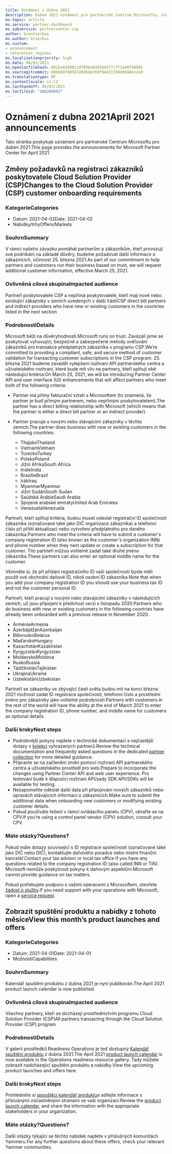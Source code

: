 ```yaml
---
title: Oznámení z dubna 2021
description: Dubna 2021 oznámení pro partnerské Centrum Microsoftu, včetně nových možností, propagačních akcí, nabídek, trhů nebo změn stávajících nabídek.
ms.topic: article
ms.service: partner-dashboard
ms.subservice: partnercenter-csp
author: brentserbus
ms.author: brserbus
ms.custom:
- announcement
- references_regions
ms.localizationpriority: high
ms.date: 04/02/2021
ms.openlocfilehash: 091ba83408ccd7896a0395b6d77c7f3a40f9d985
ms.sourcegitcommit: 60bbb8f4056120264b769f94431f84d86984c2e9
ms.translationtype: MT
ms.contentlocale: cs-CZ
ms.lasthandoff: 04/03/2021
ms.locfileid: "106280883"
---
```

# <a name="april-2021-announcements"></a><span data-ttu-id="8f7ae-103">Oznámení z dubna 2021</span><span class="sxs-lookup"><span data-stu-id="8f7ae-103">April 2021 announcements</span></span>

<span data-ttu-id="8f7ae-104">Tato stránka poskytuje oznámení pro partnerské Centrum Microsoftu pro duben 2021.</span><span class="sxs-lookup"><span data-stu-id="8f7ae-104">This page provides the announcements for Microsoft Partner Center for April 2021.</span></span>

## <a name="changes-to-the-cloud-solution-provider-csp-customer-onboarding-requirements"></a><a name="2"></a><span data-ttu-id="8f7ae-105">Změny požadavků na registraci zákazníků poskytovatele Cloud Solution Provider (CSP)</span><span class="sxs-lookup"><span data-stu-id="8f7ae-105">Changes to the Cloud Solution Provider (CSP) customer onboarding requirements</span></span>

### <a name="categories"></a><span data-ttu-id="8f7ae-106">Kategorie</span><span class="sxs-lookup"><span data-stu-id="8f7ae-106">Categories</span></span>

- <span data-ttu-id="8f7ae-107">Datum: 2021-04-02</span><span class="sxs-lookup"><span data-stu-id="8f7ae-107">Date: 2021-04-02</span></span>
- <span data-ttu-id="8f7ae-108">Nabídky/trhy</span><span class="sxs-lookup"><span data-stu-id="8f7ae-108">Offers/Markets</span></span>

### <a name="summary"></a><span data-ttu-id="8f7ae-109">Souhrn</span><span class="sxs-lookup"><span data-stu-id="8f7ae-109">Summary</span></span>

<span data-ttu-id="8f7ae-110">V rámci našeho závazku pomáhat partnerům a zákazníkům, kteří provozují své podnikání na základě důvěry, budeme požadovat další informace o zákaznících, účinnost 25. března 2021.</span><span class="sxs-lookup"><span data-stu-id="8f7ae-110">As part of our commitment to help partners and customers run their business based on trust, we will request additional customer information, effective March 25, 2021.</span></span>

### <a name="impacted-audience"></a><span data-ttu-id="8f7ae-111">Ovlivněná cílová skupina</span><span class="sxs-lookup"><span data-stu-id="8f7ae-111">Impacted audience</span></span>

<span data-ttu-id="8f7ae-112">Partneři poskytovatele CSP a nepřímá poskytovatelé, kteří mají nové nebo existující zákazníky v zemích uvedených v další části</span><span class="sxs-lookup"><span data-stu-id="8f7ae-112">CSP direct bill partners and indirect providers who have new or existing customers in the countries listed in the next section</span></span>

### <a name="details"></a><span data-ttu-id="8f7ae-113">Podrobnosti</span><span class="sxs-lookup"><span data-stu-id="8f7ae-113">Details</span></span>

<span data-ttu-id="8f7ae-114">Microsoft běží na důvěryhodnosti.</span><span class="sxs-lookup"><span data-stu-id="8f7ae-114">Microsoft runs on trust.</span></span> <span data-ttu-id="8f7ae-115">Zavázali jsme se poskytovat vyhovující, bezpečné a zabezpečené metody ověřování zákazníků pro transakce předplatných zákazníka v programu CSP.</span><span class="sxs-lookup"><span data-stu-id="8f7ae-115">We’re committed to providing a compliant, safe, and secure method of customer validation for transacting customer subscriptions in the CSP program.</span></span> <span data-ttu-id="8f7ae-116">25. března 2021 budeme zavádět vylepšení rozhraní API partnerského centra a uživatelského rozhraní, které bude mít vliv na partnery, kteří splňují obě následující kritéria:</span><span class="sxs-lookup"><span data-stu-id="8f7ae-116">On March 25, 2021, we will be introducing Partner Center API and user interface (UI) enhancements that will affect partners who meet both of the following criteria:</span></span>

- <span data-ttu-id="8f7ae-117">Partner má přímý fakturační vztah s Microsoftem (to znamená, že partner je buď přímým partnerem, nebo nepřímým poskytovatelem).</span><span class="sxs-lookup"><span data-stu-id="8f7ae-117">The partner has a direct billing relationship with Microsoft (which means that the partner is either a direct bill partner or an indirect provider).</span></span>

- <span data-ttu-id="8f7ae-118">Partner pracuje s novými nebo stávajícími zákazníky v těchto zemích:</span><span class="sxs-lookup"><span data-stu-id="8f7ae-118">The partner does business with new or existing customers in the following countries:</span></span>

    - <span data-ttu-id="8f7ae-119">Thajsko</span><span class="sxs-lookup"><span data-stu-id="8f7ae-119">Thailand</span></span>
    - <span data-ttu-id="8f7ae-120">Vietnam</span><span class="sxs-lookup"><span data-stu-id="8f7ae-120">Vietnam</span></span>
    - <span data-ttu-id="8f7ae-121">Turecko</span><span class="sxs-lookup"><span data-stu-id="8f7ae-121">Turkey</span></span>
    - <span data-ttu-id="8f7ae-122">Polsko</span><span class="sxs-lookup"><span data-stu-id="8f7ae-122">Poland</span></span>
    - <span data-ttu-id="8f7ae-123">Jižní Afrika</span><span class="sxs-lookup"><span data-stu-id="8f7ae-123">South Africa</span></span>
    - <span data-ttu-id="8f7ae-124">Indie</span><span class="sxs-lookup"><span data-stu-id="8f7ae-124">India</span></span>
    - <span data-ttu-id="8f7ae-125">Brazílie</span><span class="sxs-lookup"><span data-stu-id="8f7ae-125">Brazil</span></span>
    - <span data-ttu-id="8f7ae-126">Irák</span><span class="sxs-lookup"><span data-stu-id="8f7ae-126">Iraq</span></span>
    - <span data-ttu-id="8f7ae-127">Myanmar</span><span class="sxs-lookup"><span data-stu-id="8f7ae-127">Myanmar</span></span>
    - <span data-ttu-id="8f7ae-128">Jižní Súdán</span><span class="sxs-lookup"><span data-stu-id="8f7ae-128">South Sudan</span></span>
    - <span data-ttu-id="8f7ae-129">Saúdská Arábie</span><span class="sxs-lookup"><span data-stu-id="8f7ae-129">Saudi Arabia</span></span>
    - <span data-ttu-id="8f7ae-130">Spojené arabské emiráty</span><span class="sxs-lookup"><span data-stu-id="8f7ae-130">United Arab Emirates</span></span>
    - <span data-ttu-id="8f7ae-131">Venezuela</span><span class="sxs-lookup"><span data-stu-id="8f7ae-131">Venezuela</span></span>

<span data-ttu-id="8f7ae-132">Partneři, kteří splňují kritéria, budou muset odeslat registrační ID společnosti zákazníka (označované také jako DIČ organizace zákazníka) a telefonní číslo při příští aktualizaci nebo vytvoření předplatného pro daného zákazníka.</span><span class="sxs-lookup"><span data-stu-id="8f7ae-132">Partners who meet the criteria will have to submit a customer's company registration ID (also known as the customer's organization INN) and phone number when they next update or create a subscription for that customer.</span></span> <span data-ttu-id="8f7ae-133">Tito partneři můžou volitelně zadat také druhé jméno zákazníka.</span><span class="sxs-lookup"><span data-stu-id="8f7ae-133">These partners can also enter an optional middle name for the customer.</span></span>

<span data-ttu-id="8f7ae-134">Všimněte si, že při přidání registračního ID vaší společnosti byste měli použít své obchodní daňové ID, nikoli osobní ID zákazníka.</span><span class="sxs-lookup"><span data-stu-id="8f7ae-134">Note that when you add your company registration ID you should use your business tax ID and not the customer personal ID.</span></span>

<span data-ttu-id="8f7ae-135">Partneři, kteří pracují s novými nebo stávajícími zákazníky v následujících zemích, už jsou připojení k předchozí verzi v listopadu 2020.</span><span class="sxs-lookup"><span data-stu-id="8f7ae-135">Partners who do business with new or existing customers in the following countries have already been onboarded with a previous release in November 2020.</span></span>

- <span data-ttu-id="8f7ae-136">Arménie</span><span class="sxs-lookup"><span data-stu-id="8f7ae-136">Armenia</span></span>
- <span data-ttu-id="8f7ae-137">Ázerbájdžán</span><span class="sxs-lookup"><span data-stu-id="8f7ae-137">Azerbaijan</span></span>
- <span data-ttu-id="8f7ae-138">Bělorusko</span><span class="sxs-lookup"><span data-stu-id="8f7ae-138">Belarus</span></span>
- <span data-ttu-id="8f7ae-139">Maďarsko</span><span class="sxs-lookup"><span data-stu-id="8f7ae-139">Hungary</span></span>
- <span data-ttu-id="8f7ae-140">Kazachstán</span><span class="sxs-lookup"><span data-stu-id="8f7ae-140">Kazakhstan</span></span>
- <span data-ttu-id="8f7ae-141">Kyrgyzstán</span><span class="sxs-lookup"><span data-stu-id="8f7ae-141">Kyrgyzstan</span></span>
- <span data-ttu-id="8f7ae-142">Moldavsko</span><span class="sxs-lookup"><span data-stu-id="8f7ae-142">Moldova</span></span>
- <span data-ttu-id="8f7ae-143">Rusko</span><span class="sxs-lookup"><span data-stu-id="8f7ae-143">Russia</span></span>
- <span data-ttu-id="8f7ae-144">Tádžikistán</span><span class="sxs-lookup"><span data-stu-id="8f7ae-144">Tajikistan</span></span>
- <span data-ttu-id="8f7ae-145">Ukrajina</span><span class="sxs-lookup"><span data-stu-id="8f7ae-145">Ukraine</span></span>
- <span data-ttu-id="8f7ae-146">Uzbekistán</span><span class="sxs-lookup"><span data-stu-id="8f7ae-146">Uzbekistan</span></span>

<span data-ttu-id="8f7ae-147">Partneři se zákazníky ve zbývající části světa budou mít na konci března 2021 možnost zadat ID registrace společnosti, telefonní číslo a prostřední jméno pro zákazníky jako volitelné podrobnosti.</span><span class="sxs-lookup"><span data-stu-id="8f7ae-147">Partners with customers in the rest of the world will have the ability at the end of March 2021 to enter the company registration ID, phone number, and middle name for customers as optional details.</span></span>

### <a name="next-steps"></a><span data-ttu-id="8f7ae-148">Další kroky</span><span class="sxs-lookup"><span data-stu-id="8f7ae-148">Next steps</span></span>

- <span data-ttu-id="8f7ae-149">Podrobnější pokyny najdete v technické dokumentaci a nejčastější dotazy v [kolekci](https://partner.microsoft.com/resources/collection/additionalfields-csp-customers-selected-geos#/) vyhrazených partnerů.</span><span class="sxs-lookup"><span data-stu-id="8f7ae-149">Review the technical documentation and frequently asked questions in the dedicated [partner collection](https://partner.microsoft.com/resources/collection/additionalfields-csp-customers-selected-geos#/) for more detailed guidance.</span></span>
- <span data-ttu-id="8f7ae-150">Připravte se na začlenění změn pomocí rozhraní API partnerského centra a uživatelského prostředí pro web.</span><span class="sxs-lookup"><span data-stu-id="8f7ae-150">Prepare to incorporate the changes using Partner Center API and web user experience.</span></span> <span data-ttu-id="8f7ae-151">Pro testování bude k dispozici rozhraní API/sady SDK.</span><span class="sxs-lookup"><span data-stu-id="8f7ae-151">API/SDKs will be available for testing.</span></span>
- <span data-ttu-id="8f7ae-152">Nezapomeňte odeslat další data při připojování nových zákazníků nebo úpravách stávajících informací o zákaznících.</span><span class="sxs-lookup"><span data-stu-id="8f7ae-152">Make sure to submit the additional data when onboarding new customers or modifying existing customer details.</span></span>
- <span data-ttu-id="8f7ae-153">Pokud používáte řešení v rámci ovládacího panelu (CPV), obraťte se na CPV.</span><span class="sxs-lookup"><span data-stu-id="8f7ae-153">If you’re using a control panel vendor (CPV) solution, consult your CPV.</span></span>

### <a name="questions"></a><span data-ttu-id="8f7ae-154">Máte otázky?</span><span class="sxs-lookup"><span data-stu-id="8f7ae-154">Questions?</span></span>

<span data-ttu-id="8f7ae-155">Pokud máte dotazy související s ID registrace společnosti (označované také jako DIČ nebo DIČ), kontaktujte daňového poradce nebo místní finanční kancelář.</span><span class="sxs-lookup"><span data-stu-id="8f7ae-155">Contact your tax advisor or local tax office if you have any questions related to the company registration ID (also called INN or TIN).</span></span> <span data-ttu-id="8f7ae-156">Microsoft nemůže poskytnout pokyny k daňovým aspektům.</span><span class="sxs-lookup"><span data-stu-id="8f7ae-156">Microsoft cannot provide guidance on tax matters.</span></span>

<span data-ttu-id="8f7ae-157">Pokud potřebujete podporu s vašimi operacemi s Microsoftem, otevřete [žádost o služby](https://partner.microsoft.com/dashboard/support/servicerequests/create?stage=2&topicid=aa679372-d996-73df-e244-cb28bbbf28e8).</span><span class="sxs-lookup"><span data-stu-id="8f7ae-157">If you need support with your operations with Microsoft, open a [service request](https://partner.microsoft.com/dashboard/support/servicerequests/create?stage=2&topicid=aa679372-d996-73df-e244-cb28bbbf28e8).</span></span>

## <a name="view-this-months-product-launches-and-offers"></a><a name="1"></a><span data-ttu-id="8f7ae-158">Zobrazit spuštění produktu a nabídky z tohoto měsíce</span><span class="sxs-lookup"><span data-stu-id="8f7ae-158">View this month’s product launches and offers</span></span>

### <a name="categories"></a><span data-ttu-id="8f7ae-159">Kategorie</span><span class="sxs-lookup"><span data-stu-id="8f7ae-159">Categories</span></span>

- <span data-ttu-id="8f7ae-160">Datum: 2021-04-01</span><span class="sxs-lookup"><span data-stu-id="8f7ae-160">Date: 2021-04-01</span></span>
- <span data-ttu-id="8f7ae-161">Možnosti</span><span class="sxs-lookup"><span data-stu-id="8f7ae-161">Capabilities</span></span>
 
### <a name="summary"></a><span data-ttu-id="8f7ae-162">Souhrn</span><span class="sxs-lookup"><span data-stu-id="8f7ae-162">Summary</span></span>

<span data-ttu-id="8f7ae-163">Kalendář spuštění produktu z dubna 2021 je nyní publikován.</span><span class="sxs-lookup"><span data-stu-id="8f7ae-163">The April 2021 product launch calendar is now published.</span></span>

### <a name="impacted-audience"></a><span data-ttu-id="8f7ae-164">Ovlivněná cílová skupina</span><span class="sxs-lookup"><span data-stu-id="8f7ae-164">Impacted audience</span></span>

<span data-ttu-id="8f7ae-165">Všechny partnery, kteří se docházejí prostřednictvím programu Cloud Solution Provider (CSP)</span><span class="sxs-lookup"><span data-stu-id="8f7ae-165">All partners transacting through the Cloud Solution Provider (CSP) program</span></span>

### <a name="details"></a><span data-ttu-id="8f7ae-166">Podrobnosti</span><span class="sxs-lookup"><span data-stu-id="8f7ae-166">Details</span></span>

<span data-ttu-id="8f7ae-167">V galerii prostředků Readiness Operations je teď dostupný [Kalendář spuštění produktu](https://partner.microsoft.com/resources/collection/product-launch-calendar-collection#/) z dubna 2021.</span><span class="sxs-lookup"><span data-stu-id="8f7ae-167">The April 2021 [product launch calendar](https://partner.microsoft.com/resources/collection/product-launch-calendar-collection#/) is now available in the Operations readiness resource gallery.</span></span> <span data-ttu-id="8f7ae-168">Tady můžete zobrazit nadcházející spuštění produktu a nabídky.</span><span class="sxs-lookup"><span data-stu-id="8f7ae-168">View the upcoming product launches and offers here.</span></span>

### <a name="next-steps"></a><span data-ttu-id="8f7ae-169">Další kroky</span><span class="sxs-lookup"><span data-stu-id="8f7ae-169">Next steps</span></span>

<span data-ttu-id="8f7ae-170">Prohlédněte si [spouštěcí kalendář produktu](https://partner.microsoft.com/resources/collection/product-launch-calendar-collection#/)a sdílejte informace s příslušnými zúčastněnými stranami ve vaší organizaci.</span><span class="sxs-lookup"><span data-stu-id="8f7ae-170">Review the [product launch calendar](https://partner.microsoft.com/resources/collection/product-launch-calendar-collection#/), and share the information with the appropriate stakeholders in your organization.</span></span>  

### <a name="questions"></a><span data-ttu-id="8f7ae-171">Máte otázky?</span><span class="sxs-lookup"><span data-stu-id="8f7ae-171">Questions?</span></span>

<span data-ttu-id="8f7ae-172">Další otázky týkající se těchto nabídek najdete v příslušných komunitách Yammeru.</span><span class="sxs-lookup"><span data-stu-id="8f7ae-172">For any further questions about these offers, check your relevant Yammer communities.</span></span>
